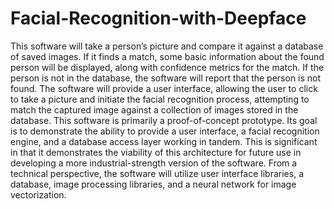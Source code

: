 # Facial-Recognition-with-Deepface

This software will take a person’s picture and compare it against a database of saved images. If it finds a match, some basic information about the found person will be displayed, along with confidence metrics for the match. If the person is not in the database, the software will report that the person is not found.
The software will provide a user interface, allowing the user to click to take a picture and initiate the facial recognition process, attempting to match the captured image against a collection of images stored in the database.
This software is primarily a proof-of-concept prototype. Its goal is to demonstrate the ability to provide a user interface, a facial recognition engine, and a database access layer working in tandem. This is significant in that it demonstrates the viability of this architecture for future use in developing a more industrial-strength version of the software.
From a technical perspective, the software will utilize user interface libraries, a database, image processing libraries, and a neural network for image vectorization.
